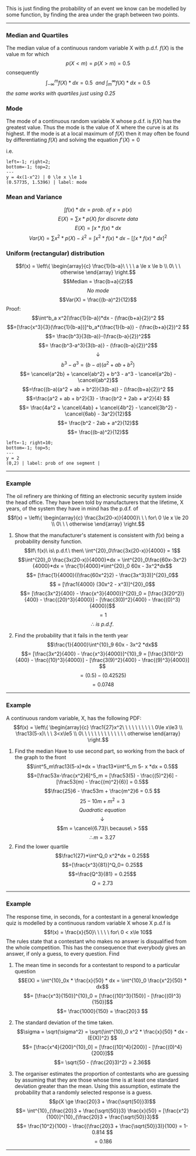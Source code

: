 This is just finding the probability of an event we know can be modelled by some function, by finding the area under the graph between two points.
____
### Median and Quartiles
The median value of a continuous random variable X with p.d.f. $f(X)$ is the value m for which
$$p(X < m) = p(X > m) = 0.5$$
consequently
$$\int^m_{-\infty}f(X)*dx = 0.5\ \  and\  \int^{\infty}_mf(X)*dx = 0.5$$
_the same works with quartiles just using 0.25_

### Mode
The mode of a continuous random variable X whose p.d.f. is $f(X)$ has the greatest value. Thus the mode is the value of X where the curve is at its highest. If the mode is at a local maximum of $f(X)$ then it may often be found by differentiating $f(X)$ and solving the equation $f'(X) = 0$

i.e.
```desmos-graph
left=-1; right=2;
bottom=-1; top=2;
---
y = 4x(1-x^2) | 0 \le x \le 1
(0.57735, 1.5396) | label: mode
```


### Mean and Variance
$$\int f(x)*dx = prob.\ of\ x = p(x)$$
$$E(X) = \sum x*p(X)\ for\ discrete\ data$$
$$E(X) = \int x * f(x)*dx $$
$$Var(X) = \sum x^2 * p(X) - \bar{x}^2 = \int x^2 * f(x) *dx - [\int x * f(x) * dx]^2 $$

### Uniform (rectangular) distribution
$$f(x) = \left\{ \begin{array}{c} \frac{1}{b-a}\ \ \ \ a \le x \le b \\ 0\ \ \ otherwise \end{array} \right.$$
$$Median = \frac{b+a}{2}$$
$$No\ mode$$
$$Var(X) = \frac{(b-a)^2}{12}$$
Proof:
$$\int^b_a x^2(\frac{1}{b-a})*dx - (\frac{b+a}{2})^2 $$
$$=[\frac{x^3}{3}(\frac{1}{b-a})]^b_a*(\frac{1}{b-a}) - (\frac{b+a}{2})^2 $$
$$= \frac{b^3}{3(b-a)}-(\frac{b-a}{2})^2$$
$$= \frac{b^3-a^3}{3(b-a)} - (\frac{b-a}{2})^2$$
$$\downarrow$$
$$b^3-a^3 = (b-a)(a^2 + ab + b^2)$$
$$= \cancel{a^2b} + \cancel{ab^2} + b^3 - a^3 - \cancel{a^2b} - \cancel{ab^2}$$
$$=\frac{(b-a)(a^2 + ab + b^2)}{3(b-a)} - (\frac{b+a}{2})^2 $$
$$=\frac{a^2 + ab + b^2}{3} - \frac{b^2 + 2ab + a^2}{4} $$
$$= \frac{4a^2 + \cancel{4ab} + \cancel{4b^2} - \cancel{3b^2} - \cancel{6ab} - 3a^2}{12}$$
$$= \frac{b^2 - 2ab + a^2}{12}$$
$$= \frac{(b-a)^2}{12}$$

```desmos-graph
left=-1; right=10;
bottom=-1; top=5;
---
y = 2
(0,2) | label: prob of one segment |
```


_______
### Example
The oil refinery are thinking of fitting an electronic security system inside the head office. They have been told by manufacturers that the lifetime, X years, of the system they have in mind has the p.d.f. of
$$f(x) = \left\{ \begin{array}{c} \frac{3x(20-x)}{4000}\ \ \ for\ 0 \le x \le 20 \\ 0\ \ \ otherwise \end{array} \right.$$
1. Show that the manufacturer's statement is consistent with $f(x)$ being a probability density function.
$$If\ f(x)\ is\ p.d.f.\ then\ \int^{20}_0\frac{3x(20-x)}{4000} = 1$$
$$\int^{20}_0 \frac{3x(20-x)}{4000}*dx = \int^{20}_0\frac{60x-3x^2}{4000}*dx = \frac{1}{4000}*\int^{20}_0 60x - 3x^2*dx$$
$$= [\frac{1}{4000}((\frac{60x^2}2) - \frac{3x^3}3)]^{20}_0$$
$$ = [\frac1{4000} (30x^2 - x^3)]^{20}_0$$
$$= [\frac{3x^2}{400} - \frac{x^3}{4000}]^{20}_0 = [\frac{3(20^2)}{400} - \frac{(20)^3}{4000}] - [\frac{3(0)^2}{400} - \frac{(0)^3}{4000}]$$
$$ = 1$$
$$\therefore\ is\ p.d.f.$$

2. Find the probability that it fails in the tenth year
$$\frac{1}{4000}\int^{10}_9 60x - 3x^2 *dx$$
$$= [\frac{3x^2}{400} - \frac{x^3}{4000}]^{10}_9 = [\frac{3(10)^2}{400} - \frac{(10)^3}{4000}] - [\frac{3(9)^2}{400} - \frac{(9)^3}{4000}] $$
$$ = (0.5) - (0.42525)$$
$$ = 0.0748$$

_________
### Example
A continuous random variable, X, has the following PDF:
$$f(x) = \left\{ \begin{array}{c} \frac1{27}x^2\ \ \ \ \ \ \ \ \ \ 0\le x\le3 \\ \frac13(5-x)\ \ \ 3<x\le5 \\ 0\ \ \ \ \ \ \ \ \ \ \ \ \ \ otherwise \end{array} \right.$$
1. Find the median
Have to use second part, so working from the back of the graph to the front
$$\int^5_m\frac13(5-x)*dx = \frac13*\int^5_m 5- x *dx = 0.5$$
$$=[\frac53x-\frac{x^2}6]^5_m = [\frac53(5) - \frac{(5)^2}6] - [\frac53(m) - \frac{(m)^2}{6}] = 0.5$$
$$\frac{25}6 - \frac53m + \frac{m^2}6 = 0.5 $$
$$25 - 10m + m^2 = 3$$
$$Quadratic\ equation$$
$$\downarrow$$
$$m = \cancel{6.73}\ because\ > 5$$
$$\therefore m = 3.27$$
2. Find the lower quartile
$$\frac1{27}*\int^Q_0 x^2*dx = 0.25$$
$$=[\frac{x^3}{81}]^Q_0= 0.25$$
$$=\frac{Q^3}{81} = 0.25$$
$$Q = 2.73$$
______
### Example
The response time, in seconds, for a contestant in a general knowledge quiz is modelled by a continuous random variable X whose X p.d.f is
$$f(x) = \frac{x}{50}\ \ \ \ \ for\ 0 < x\le 10$$
The rules state that a contestant who makes no answer is disqualified from the whole competition. This has the consequence that everybody gives an answer, if only a guess, to every question. Find

1. The mean time in seconds for a contestant to respond to a particular question
$$E(X) = \int^{10}_0x * \frac{x}{50} * dx = \int^{10}_0 \frac{x^2}{50} * dx$$
$$= [\frac{x^3}{150}]^{10}_0 = [\frac{(10)^3}{150}] - [\frac{(0)^3}{150}]$$
$$= \frac{1000}{150} = \frac{20}3 $$

2. The standard deviation of the time taken.
$$\sigma = \sqrt{\sigma^2} = \sqrt{\int^{10}_0 x^2 * \frac{x}{50} * dx - (E(X))^2} $$
$$= [\frac{x^4}{200}^{10}_0] = [\frac{(10)^4}{200}] - [\frac{(0)^4}{200}]$$
$$= \sqrt{50 - (\frac{20}3)^2} = 2.36$$

3. The organiser estimates the proportion of contestants who are guessing by assuming that they are those whose time is at least one standard deviation greater than the mean. Using this assumption, estimate the probability that a randomly selected response is a guess.
$$p(X \ge \frac{20}3 + \frac{\sqrt{50}}3)$$
$$= \int^{10}_{\frac{20}3 + \frac{\sqrt{50}}3} \frac{x}{50} = [\frac{x^2}{100}]^{10}_{\frac{20}3 + \frac{\sqrt{50}}3}$$
$$= \frac{10^2}{100} - \frac{(\frac{20}3 + \frac{\sqrt{50}}3)}{100} = 1- 0.814 $$
$$=0.186 $$
__________
